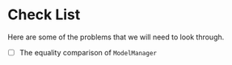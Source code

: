 # Check List

Here are some of the problems that we will need to look through.

- [ ] The equality comparison of `ModelManager`

